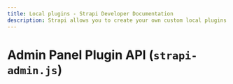 ```yaml
---
title: Local plugins - Strapi Developer Documentation
description: Strapi allows you to create your own custom local plugins that will work exactly the same as external ones.
---
```

<!-- TODO: update SEO -->

# Admin Panel Plugin API (`strapi-admin.js`)


